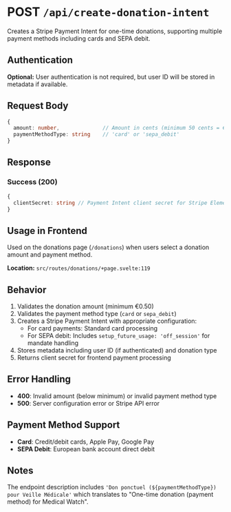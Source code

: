 # POST `/api/create-donation-intent`

Creates a Stripe Payment Intent for one-time donations, supporting multiple payment methods including cards and SEPA debit.

## Authentication

**Optional:** User authentication is not required, but user ID will be stored in metadata if available.

## Request Body

```typescript
{
  amount: number,              // Amount in cents (minimum 50 cents = €0.50)
  paymentMethodType: string    // 'card' or 'sepa_debit'
}
```

## Response

### Success (200)
```typescript
{
  clientSecret: string // Payment Intent client secret for Stripe Elements
}
```

## Usage in Frontend

Used on the donations page (`/donations`) when users select a donation amount and payment method.

**Location:** `src/routes/donations/+page.svelte:119`

## Behavior

1. Validates the donation amount (minimum €0.50)
2. Validates the payment method type (`card` or `sepa_debit`)
3. Creates a Stripe Payment Intent with appropriate configuration:
   - For card payments: Standard card processing
   - For SEPA debit: Includes `setup_future_usage: 'off_session'` for mandate handling
4. Stores metadata including user ID (if authenticated) and donation type
5. Returns client secret for frontend payment processing

## Error Handling

- **400**: Invalid amount (below minimum) or invalid payment method type
- **500**: Server configuration error or Stripe API error

## Payment Method Support

- **Card**: Credit/debit cards, Apple Pay, Google Pay
- **SEPA Debit**: European bank account direct debit

## Notes

The endpoint description includes `'Don ponctuel (${paymentMethodType}) pour Veille Médicale'` which translates to "One-time donation (payment method) for Medical Watch". 